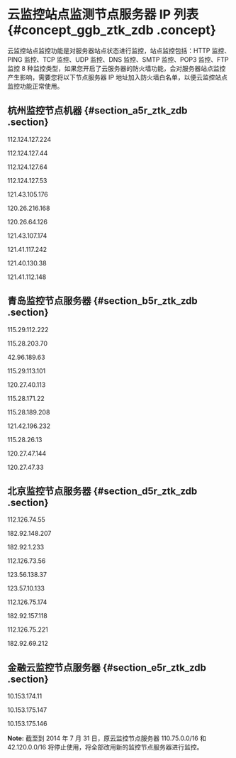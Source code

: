 # 云监控站点监测节点服务器 IP 列表 {#concept_ggb_ztk_zdb .concept}

云监控站点监控功能是对服务器站点状态进行监控，站点监控包括：HTTP 监控、PING 监控、TCP 监控、UDP 监控、DNS 监控、SMTP 监控、POP3 监控、FTP 监控 8 种监控类型，如果您开启了云服务器的防火墙功能，会对服务器站点监控产生影响，需要您将以下节点服务器 IP 地址加入防火墙白名单，以便云监控站点监控功能正常使用。

## 杭州监控节点机器 {#section_a5r_ztk_zdb .section}

112.124.127.224

112.124.127.44

112.124.127.64

112.124.127.53

121.43.105.176

120.26.216.168

120.26.64.126

121.43.107.174

121.41.117.242

121.40.130.38

121.41.112.148

## 青岛监控节点服务器 {#section_b5r_ztk_zdb .section}

115.29.112.222

115.28.203.70

42.96.189.63

115.29.113.101

120.27.40.113

115.28.171.22

115.28.189.208

121.42.196.232

115.28.26.13

120.27.47.144

120.27.47.33

## 北京监控节点服务器 {#section_d5r_ztk_zdb .section}

112.126.74.55

182.92.148.207

182.92.1.233

112.126.73.56

123.56.138.37

123.57.10.133

112.126.75.174

182.92.157.118

112.126.75.221

182.92.69.212

## 金融云监控节点服务器 {#section_e5r_ztk_zdb .section}

10.153.174.11

10.153.175.147

10.153.175.146

**Note:** 截至到 2014 年 7 月 31 日，原云监控节点服务器 110.75.0.0/16 和42.120.0.0/16 将停止使用，将全部改用新的监控节点服务器进行监控。

